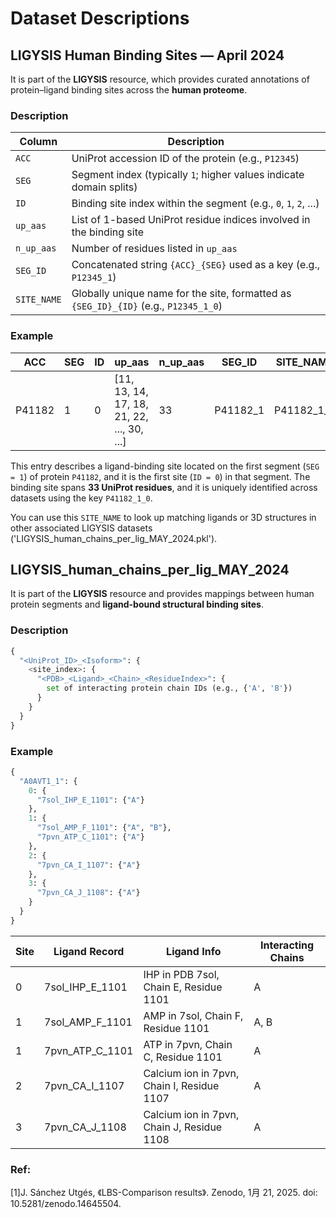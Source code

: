 # Dataset Descriptions
## LIGYSIS Human Binding Sites — April 2024

It is part of the **LIGYSIS** resource, which provides curated annotations of protein–ligand binding sites across the **human proteome**. 

### Description

| Column      | Description                                                                 |
|-------------|-----------------------------------------------------------------------------|
| `ACC`       | UniProt accession ID of the protein (e.g., `P12345`)                        |
| `SEG`       | Segment index (typically `1`; higher values indicate domain splits)         |
| `ID`        | Binding site index within the segment (e.g., `0`, `1`, `2`, ...)            |
| `up_aas`    | List of 1-based UniProt residue indices involved in the binding site        |
| `n_up_aas`  | Number of residues listed in `up_aas`                                       |
| `SEG_ID`    | Concatenated string `{ACC}_{SEG}` used as a key (e.g., `P12345_1`)          |
| `SITE_NAME` | Globally unique name for the site, formatted as `{SEG_ID}_{ID}` (e.g., `P12345_1_0`) |


### Example

| ACC     | SEG | ID | up_aas                                      | n_up_aas | SEG_ID     | SITE_NAME     |
|---------|-----|----|---------------------------------------------|----------|------------|----------------|
| P41182  | 1   | 0  | [11, 13, 14, 17, 18, 21, 22, ..., 30, ...]   | 33       | P41182_1   | P41182_1_0     |


This entry describes a ligand-binding site located on the first segment (`SEG = 1`) of protein `P41182`, and it is the first site (`ID = 0`) in that segment. The binding site spans **33 UniProt residues**, and it is uniquely identified across datasets using the key `P41182_1_0`.

You can use this `SITE_NAME` to look up matching ligands or 3D structures in other associated LIGYSIS datasets ('LIGYSIS_human_chains_per_lig_MAY_2024.pkl').

## LIGYSIS_human_chains_per_lig_MAY_2024
It is part of the **LIGYSIS** resource and provides mappings between human protein segments and **ligand-bound structural binding sites**. 
### Description

```python
{
  "<UniProt_ID>_<Isoform>": {
    <site_index>: {
      "<PDB>_<Ligand>_<Chain>_<ResidueIndex>": {
        set of interacting protein chain IDs (e.g., {'A', 'B'})
      }
    }
  }
}
```
### Example
```python
{
  "A0AVT1_1": {
    0: {
      "7sol_IHP_E_1101": {"A"}
    },
    1: {
      "7sol_AMP_F_1101": {"A", "B"},
      "7pvn_ATP_C_1101": {"A"}
    },
    2: {
      "7pvn_CA_I_1107": {"A"}
    },
    3: {
      "7pvn_CA_J_1108": {"A"}
    }
  }
}
```
| Site | Ligand Record       | Ligand Info                                    | Interacting Chains |
|------|---------------------|------------------------------------------------|---------------------|
| 0    | 7sol_IHP_E_1101     | IHP in PDB 7sol, Chain E, Residue 1101         | A                   |
| 1    | 7sol_AMP_F_1101     | AMP in 7sol, Chain F, Residue 1101             | A, B                |
| 1    | 7pvn_ATP_C_1101     | ATP in 7pvn, Chain C, Residue 1101             | A                   |
| 2    | 7pvn_CA_I_1107      | Calcium ion in 7pvn, Chain I, Residue 1107     | A                   |
| 3    | 7pvn_CA_J_1108      | Calcium ion in 7pvn, Chain J, Residue 1108     | A                   |

### Ref:
[1]J. Sánchez Utgés, 《LBS-Comparison results》. Zenodo, 1月 21, 2025. doi: 10.5281/zenodo.14645504.
